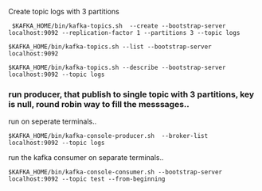 Create topic logs with 3 partitions

```
 $KAFKA_HOME/bin/kafka-topics.sh  --create --bootstrap-server localhost:9092 --replication-factor 1 --partitions 3 --topic logs

$KAFKA_HOME/bin/kafka-topics.sh --list --bootstrap-server localhost:9092 

$KAFKA_HOME/bin/kafka-topics.sh --describe --bootstrap-server localhost:9092 --topic logs

```

### run producer, that publish to single topic with 3 partitions, key is null, round robin way to fill the messsages..

run on seperate terminals..

```
$KAFKA_HOME/bin/kafka-console-producer.sh  --broker-list localhost:9092 --topic logs
```

run the kafka consumer on separate terminals..

```
$KAFKA_HOME/bin/kafka-console-consumer.sh --bootstrap-server localhost:9092 --topic test --from-beginning
```

